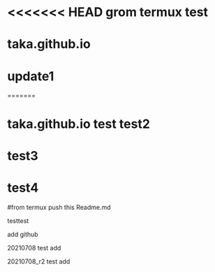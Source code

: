 <<<<<<< HEAD
grom termux test
=======
# taka.github.io
# update1
=======
# taka.github.io test test2
# test3
# test4

#from termux push this Readme.md

testtest

add github 

20210708 test add

20210708_r2 test add
